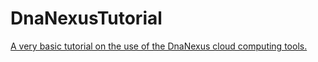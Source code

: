 # DnaNexusTutorial
[A very basic tutorial on the use of the DnaNexus cloud computing tools.](https://hartleys.github.io/DnaNexusTutorial/index.html)


